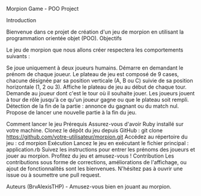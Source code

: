 Morpion Game - POO Project

Introduction

Bienvenue dans ce projet de création d'un jeu de morpion en utilisant la programmation orientée objet (POO). 
Objectifs

Le jeu de morpion que nous allons créer respectera les comportements suivants :

Se joue uniquement à deux joueurs humains.
Démarre en demandant le prénom de chaque joueur.
Le plateau de jeu est composé de 9 cases, chacune désignée par sa position verticale (A, B ou C) suivie de sa position horizontale (1, 2 ou 3).
Affiche le plateau de jeu au début de chaque tour.
Demande au joueur dont c'est le tour où il souhaite jouer.
Les joueurs jouent à tour de rôle jusqu'à ce qu'un joueur gagne ou que le plateau soit rempli.
Détection de la fin de la partie : annonce du gagnant ou du match nul.
Propose de lancer une nouvelle partie à la fin du jeu.

Comment lancer le jeu
Prérequis
Assurez-vous d'avoir Ruby installé sur votre machine.
Clonez le dépôt du jeu depuis GitHub : git clone https://github.com/votre-utilisateur/morpion.git
Accédez au répertoire du jeu : cd morpion
Exécution
Lancez le jeu en exécutant le fichier principal : application.rb
Suivez les instructions pour entrer les prénoms des joueurs et jouer au morpion.
Profitez du jeu et amusez-vous !
Contribution
Les contributions sous forme de corrections, améliorations de l'affichage, ou ajout de fonctionnalités sont les bienvenues. N'hésitez pas à ouvrir une issue ou à soumettre une pull request.

Auteurs
 (BrvAlexisTHP) - 
Amusez-vous bien en jouant au morpion.   
